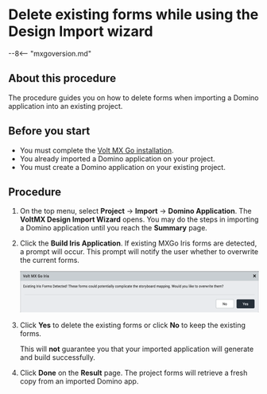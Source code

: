 # Delete existing forms while using the Design Import wizard

--8<-- "mxgoversion.md"

## About this procedure

The procedure guides you on how to delete forms when importing a Domino application into an existing project.

## Before you start

- You must complete the [Volt MX Go installation](../tutorials/installation.md).
- You already imported a Domino application on your project.
- You must create a Domino application on your existing project.


## Procedure

1. On the top menu, select **Project** &rarr; **Import** &rarr; **Domino Application**. The **VoltMX Design Import Wizard** opens. You may do the steps in importing a Domino application until you reach the  **Summary** page.

2. Click the **Build Iris Application**. If existing MXGo Iris forms are detected, a prompt will occur. This prompt will notify the user whether to overwrite the current forms.

    ![Screenshot](../assets/images/dideleteform.png)

3. Click **Yes** to delete the existing forms or click **No** to keep the existing forms.

    This will **not** guarantee you that your imported application will generate and build successfully.

5. Click **Done** on the **Result** page. The project forms will retrieve a fresh copy from an imported Domino app.

